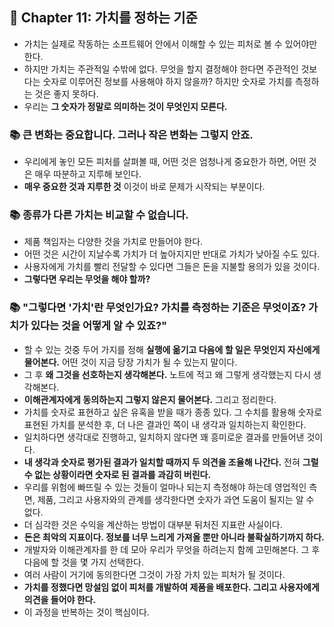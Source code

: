 ## 🌈 Chapter 11: 가치를 정하는 기준
- 가치는 실제로 작동하는 소프트웨어 안에서 이해할 수 있는 피처로 볼 수 있어야만 한다.
- 하지만 가치는 주관적일 수밖에 없다. 무엇을 할지 결정해야 한다면 주관적인 것보다는 숫자로 이루어진 정보를 사용해야 하지 않을까? 하지만 숫자로 가치를 측정하는 것은 좋지 못하다.
- 우리는 **그 숫자가 정말로 의미하는 것이 무엇인지 모른다.**

### 📚 큰 변화는 중요합니다. 그러나 작은 변화는 그렇지 안죠.
- 우리에게 놓인 모든 피처를 살펴볼 때, 어떤 것은 엄청나게 중요한가 하면, 어떤 것은 매우 따분하고 지루해 보인다.
- **매우 중요한 것과 지루한 것** 이것이 바로 문제가 시작되는 부분이다.

### 📚 종류가 다른 가치는 비교할 수 없습니다.
- 제품 책임자는 다양한 것을 가치로 만들어야 한다.
- 어떤 것은 시간이 지날수록 가치가 더 높아지지만 반대로 가치가 낮아질 수도 있다.
- 사용자에게 가치를 빨리 전달할 수 있다면 그들은 돈을 지불할 용의가 있을 것이다.
- **그렇다면 우리는 무엇을 해야 할까?**

### 📚 "그렇다면 '가치'란 무엇인가요? 가치를 측정하는 기준은 무엇이죠? 가치가 있다는 것을 어떻게 알 수 있죠?"
- 할 수 있는 것중 두어 가지를 정해 **실행에 옮기고 다음에 할 일은 무엇인지 자신에게 물어본다.** 어떤 것이 지금 당장 가치가 될 수 있는지 말이다.
- 그 후 **왜 그것을 선호하는지 생각해본다.** 노트에 적고 왜 그렇게 생각했는지 다시 생각해본다.
- **이해관계자에게 동의하는지 그렇지 않은지 물어본다.** 그리고 정리한다.
- 가치를 숫자로 표현하고 싶은 유혹을 받을 때가 종종 있다. 그 수치를 활용해 숫자로 표현된 가치를 분석한 후, 더 나은 결과인 쪽이 내 생각과 일치하는지 확인한다.
- 일치하다면 생각대로 진행하고, 일치하지 않다면 꽤 흥미로운 결과를 만들어낸 것이다.
- **내 생각과 숫자로 평가된 결과가 일치할 때까지 두 의견을 조율해 나간다.** 전혀 **그럴 수 없는 상황이라면 숫자로 된 결과를 과감히 버린다.**
- 우리를 위험에 빠뜨릴 수 있는 것들이 얼마나 되는지 측정해야 하는데 영업적인 측면, 제품, 그리고 사용자와의 관계를 생각한다면 숫자가 과연 도움이 될지는 알 수 없다.
- 더 심각한 것은 수익을 계산하는 방법이 대부분 뒤처진 지표란 사실이다. 
- **돈은 최악의 지표이다. 정보를 너무 느리게 가져올 뿐만 아니라 불확실하기까지 하다.**
- 개발자와 이해관계자를 한 데 모아 우리가 무엇을 하려는지 함께 고민해본다. 그 후 다음에 할 것을 몇 가지 선택한다.
- 여러 사람이 거기에 동의한다면 그것이 가장 가치 있는 피처가 될 것이다.
- **가치를 정했다면 망설임 없이 피처를 개발하여 제품을 배포한다. 그리고 사용자에게 의견을 들어야 한다.**
- 이 과정을 반복하는 것이 핵심이다.